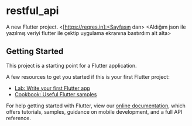 # restful_api

A new Flutter project.
   <[https://reqres.in]:<Sayfasın dan>
  <Aldığım json ile yazılmış veriyi flutter ile çektip uygulama ekranına bastırdım alt alta>

## Getting Started

This project is a starting point for a Flutter application.

A few resources to get you started if this is your first Flutter project:

- [Lab: Write your first Flutter app](https://flutter.dev/docs/get-started/codelab)
- [Cookbook: Useful Flutter samples](https://flutter.dev/docs/cookbook)

For help getting started with Flutter, view our
[online documentation](https://flutter.dev/docs), which offers tutorials,
samples, guidance on mobile development, and a full API reference.
